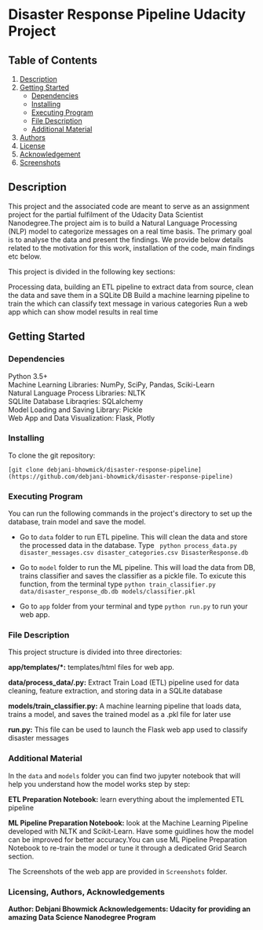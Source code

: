 # Disaster Response Pipeline Udacity Project

## Table of Contents
1. [Description](Description)
2. [Getting Started](Getting_Started)
   * [Dependencies](Dependencies)
   * [Installing](Installing)
   * [Executing Program](Executing_Program)
   * [File Description](File_Description)
   * [Additional Material](Additional_Material)
3. [Authors](Authors)
4. [License](License)
5. [Acknowledgement](Acknowledgement)
6. [Screenshots](Screenshots)

## Description <a name="Description"></a>
This project and the associated code are meant to serve as an assignment project for the partial fulfilment of the Udacity Data Scientist Nanodegree.The project aim is to build a Natural Language Processing (NLP) model to categorize messages on a real time basis. The primary goal is to analyse the data and present the findings. We provide below details related to the motivation for this work, installation of the code, main findings etc below.

This project is divided in the following key sections:

Processing data, building an ETL pipeline to extract data from source, clean the data and save them in a SQLite DB
Build a machine learning pipeline to train the which can classify text message in various categories
Run a web app which can show model results in real time

## Getting Started <a name="Getting_Started"></a>

### Dependencies <a name=" Dependencies"></a>
Python 3.5+ <br>
Machine Learning Libraries: NumPy, SciPy, Pandas, Sciki-Learn <br>
Natural Language Process Libraries: NLTK <br>
SQLlite Database Libraqries: SQLalchemy <br>
Model Loading and Saving Library: Pickle <br>
Web App and Data Visualization: Flask, Plotly <br>

### Installing <a name="Installing"></a>
To clone the git repository:

```[git clone debjani-bhowmick/disaster-response-pipeline](https://github.com/debjani-bhowmick/disaster-response-pipeline)```

### Executing Program <a name="Executing_Program"></a>
You can run the following commands in the project's directory to set up the database, train model and save the model.

* Go to `data` folder to run ETL pipeline. This will clean the data and store the processed data in the database. Type
``` python process_data.py disaster_messages.csv disaster_categories.csv DisasterResponse.db```

* Go to `model` folder to run the ML pipeline. This will load the data from DB, trains classifier and saves the classifier as a pickle file. To exicute this function, from the terminal type 
```python train_classifier.py data/disaster_response_db.db models/classifier.pkl```

* Go to `app` folder from your terminal and type `python run.py` to run your web app.

### File Description <a name=" File_Description"></a>
This project structure is divided into three directories:

<b> app/templates/*:</b> templates/html files for web app.

<b> data/process_data/.py:</b> Extract Train Load (ETL) pipeline used for data cleaning, feature extraction, and storing data in a SQLite database

<b> models/train_classifier.py:</b> A machine learning pipeline that loads data, trains a model, and saves the trained model as a .pkl file for later use

<b> run.py:</b> This file can be used to launch the Flask web app used to classify disaster messages


### Additional Material <a name=" Additional_Material"></a>
In the `data` and `models` folder you can find two jupyter notebook that will help you understand how the model works step by step:

<b> ETL Preparation Notebook:</b> learn everything about the implemented ETL pipeline

<b> ML Pipeline Preparation Notebook:</b> look at the Machine Learning Pipeline developed with NLTK and Scikit-Learn. Have some guidlines how the model can be improved for better accuracy.You can use ML Pipeline Preparation Notebook to re-train the model or tune it through a dedicated Grid Search section.

The Screenshots of the web app are provided in `Screenshots` folder.


### Lic<b>ensing, Authors, Acknowledgements <a name=" Licensing, Authors, Acknowledgements"></a>
<b> Author:</b> Debjani Bhowmick
<b> Acknowledgements: </b>Udacity for providing an amazing Data Science Nanodegree Program
